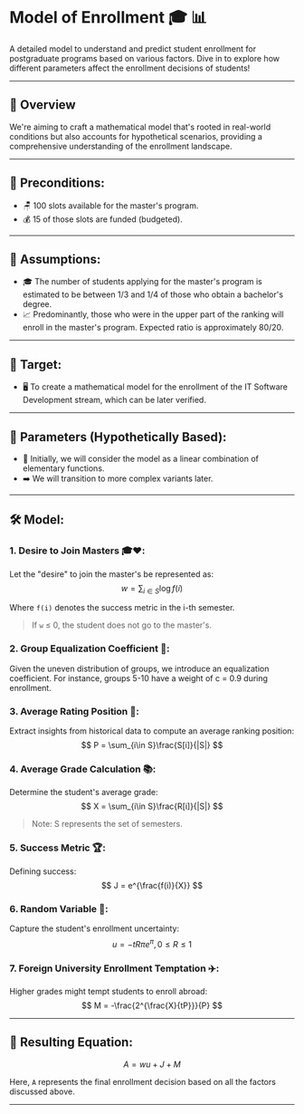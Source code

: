 # Model of Enrollment 🎓 📊

A detailed model to understand and predict student enrollment for postgraduate programs based on various factors. Dive in to explore how different parameters affect the enrollment decisions of students!

---

## 🌟 Overview

We're aiming to craft a mathematical model that's rooted in real-world conditions but also accounts for hypothetical scenarios, providing a comprehensive understanding of the enrollment landscape.

---

## 🎯 Preconditions:
- 🪑 100 slots available for the master's program.
- 💰 15 of those slots are funded (budgeted).

---

## 🤔 Assumptions:
- 🎓 The number of students applying for the master's program is estimated to be between 1/3 and 1/4 of those who obtain a bachelor's degree.
- 📈 Predominantly, those who were in the upper part of the ranking will enroll in the master's program. Expected ratio is approximately 80/20.

---

## 🎯 Target:
- 🖥️ To create a mathematical model for the enrollment of the IT Software Development stream, which can be later verified.

---

## 📜 Parameters (Hypothetically Based):
- 📌 Initially, we will consider the model as a linear combination of elementary functions.
- ➡️ We will transition to more complex variants later.

---

## 🛠 Model:

### 1. Desire to Join Masters 🎓❤️:
Let the "desire" to join the master's be represented as:
    $$w=\sum_{i\in S} \log{f(i)}$$

Where `f(i)` denotes the success metric in the i-th semester.

> If `w` ≤ 0, the student does not go to the master's.

### 2. Group Equalization Coefficient 🧮:
Given the uneven distribution of groups, we introduce an equalization coefficient. For instance, groups 5-10 have a weight of c = 0.9 during enrollment.

### 3. Average Rating Position 🌟:
Extract insights from historical data to compute an average ranking position:
    $$ P = \sum_{i\in S}\frac{S[i]}{|S|} $$

### 4. Average Grade Calculation 📚:
Determine the student's average grade:
    $$ X = \sum_{i\in S}\frac{R[i]}{|S|} $$
> Note: S represents the set of semesters.

### 5. Success Metric 🏆:
Defining success:
    $$ J = e^{\frac{f(i)}{X}} $$

### 6. Random Variable 🎲:
Capture the student's enrollment uncertainty:
    $$ u=-tR\pi e^{\pi}, 0 \le R \le 1 $$

### 7. Foreign University Enrollment Temptation ✈️:
Higher grades might tempt students to enroll abroad:
    $$ M = -\frac{2^{\frac{X}{tP}}}{P} $$

---

## 📝 Resulting Equation:

$$ A = w u + J + M $$

Here, `A` represents the final enrollment decision based on all the factors discussed above.

---

